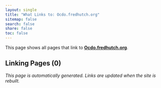 ```yaml
---
layout: single
title: "What Links to: Ocdo.fredhutch.org"
sitemap: false
search: false
share: false
toc: false
---
```


This page shows all pages that link to **[Ocdo.fredhutch.org](/https:/ocdo.fredhutch.org)**.

## Linking Pages (0)


*This page is automatically generated. Links are updated when the site is rebuilt.*
